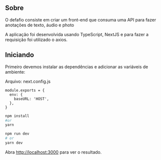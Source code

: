 ## Sobre

O defafio consiste em criar um front-end que consuma uma API para fazer anotações de texto, áudio e photo

A aplicação foi desenvolvida usando TypeScript, NextJS e para fazer a requisição foi utilizado o axios.

## Iniciando

Primeiro devemos instalar as dependências e adicionar as variáveis de ambiente:

Arquivo: next.config.js
```
module.exports = {
  env: {
    baseURL: 'HOST',
  },
}
```

```bash
npm install
#or
yarn

npm run dev
# or
yarn dev
```

Abra [http://localhost:3000](http://localhost:3000) para ver o resultado.



